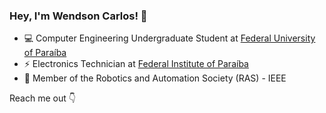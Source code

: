 ### Hey, I'm Wendson Carlos! 👋

- 💻 Computer Engineering Undergraduate Student at [Federal University of Paraíba](https://www.ufpb.br)
- ⚡ Electronics Technician at [Federal Institute of Paraíba](https://www.ifpb.edu.br)
- 🤖 Member of the Robotics and Automation Society (RAS) - IEEE

Reach me out 👇

